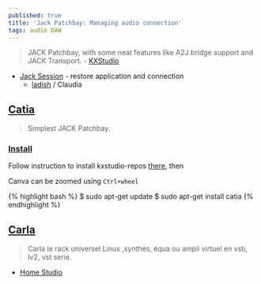 ```yaml
---
published: true
title: 'Jack Patchbay: Managing audio connection'
tags: audio DAW
---
```

> JACK Patchbay, with some neat features like A2J bridge support and JACK Transport. - [KXStudio](https://kx.studio/Applications)

- [Jack Session](https://wiki.linuxaudio.org/wiki/session_management) - restore application and connection
	- [ladish](https://wiki.linuxaudio.org/apps/all/ladish) / Claudia

## [Catia](https://kx.studio/Applications:Catia)
> Simplest JACK Patchbay.

### [Install](https://kx.studio/Applications:Catia)

Follow instruction to install kxstudio-repos [there](https://kx.studio/Repositories), then

Canva can be zoomed using `Ctrl+wheel`

{% highlight bash %}
$ sudo apt-get update
$ sudo apt-get install catia
{% endhighlight %}

## [Carla](https://kx.studio/Applications:Carla)

> Carla le rack universel Linux ,synthés, équa ou ampli virtuel en vsti, lv2, vst serie.

- [Home Studio](https://www.youtube.com/watch?v=xD2h8TJzLWU)